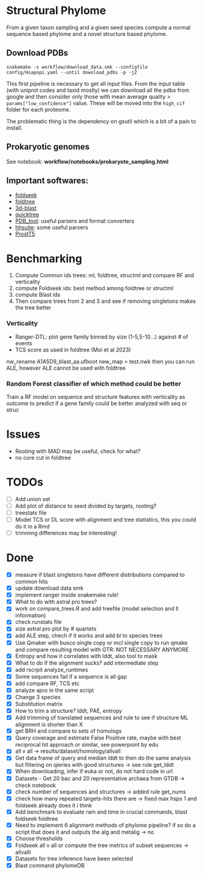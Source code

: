 # Structural Phylome

From a given taxon sampling and a given seed species compute a normal sequence based phylome and a novel structure based phylome.

## Download PDBs

`snakemake -s workflow/download_data.smk --configfile config/Hsapopi.yaml --until download_pdbs -p -j2`

This first pipeline is necessary to get all input files. From the input table (with uniprot codes and taxid mostly) we can download all the pdbs from google and then consider only those with mean average quality > `params["low_confidence"]` value. These will be moved into the `high_cif` folder for each proteome.

The problematic thing is the dependency on gsutil which is a bit of a pain to install.


## Prokaryotic genomes

See notebook: **workflow/notebooks/prokaryote_sampling.html**

## Important softwares:

* [foldseek](https://github.com/steineggerlab/foldseek)
* [foldtree](https://github.com/DessimozLab/fold_tree)
* [3d-blast](http://3d-blast.life.nctu.edu.tw/dbsas.php)
* [quicktree](https://github.com/khowe/quicktree)
* [PDB_tool](https://github.com/realbigws/PDB_Tool): useful parsers and format converters
* [hhsuite](https://github.com/soedinglab/hh-suite/tree/master): some useful parsers
* [ProstT5](https://github.com/mheinzinger/ProstT5)

# Benchmarking

1. Compute Common ids trees: ml, foldtree, structml and compare RF and verticality
2. compute Foldseek ids: best method among foldtree or structml
3. compute Blast ids
4. Then compare trees from 2 and 3 and see if removing singletons makes the tree better

### Verticality

- Ranger-DTL: plot gene family binned by size (1-5,5-10...) against # of events
- TCS score as used in foldtree (Moi et al 2023)

nw_rename A1A5D9_blast_aa.ufboot new_map > test.nwk
then you can run ALE, however ALE cannot be used with foldtree

### Random Forest classifier of which method could be better

Train a RF model on sequence and structure features with verticality as outcome to predict if a gene family could be better analyzed with seq or struc

# Issues

* Rooting with MAD may be useful, check for what?
* no core cut in foldtree

# TODOs

- [ ] Add union set
- [ ] Add plot of distance to seed divided by targets, rooting?
- [ ] treestats file
- [ ] Model TCS or DL score with alignment and tree statistics, this you could do it in a Rmd
- [ ] trimming differences may be interesting!

# Done

- [x] measure if blast singletons have different distributions compared to common hits
- [x] update download data smk
- [x] implement ranger inside snakemake rule!
- [x] What to do with astral pro trees?
- [x] work on compare_trees.R and add treefile (model selection and ll information)
- [x] check runstats file
- [x] size astral pro plot by # quartets
- [x] add ALE step, chech if it works and add bl to species trees
- [x] Use Qmaker with busco single copy or mcl single copy to run qmake and compare resulting model with GTR: NOT NECESSARY ANYMORE
- [x] Entropy and how it correlates with lddt, also tool to mask
- [x] What to do if the alignment sucks? add intermediate step
- [x] add rscrpit analyze_runtimes
- [X] Some sequences fail if a sequence is all gap
- [x] add compare RF, TCS etc
- [x] analyze apro in the same script
- [x] Change 3 species
- [x] Substitution matrix
- [x] How to trim a structure? lddt, PAE, entropy
- [X] Add trimming of translated sequences and rule to see if structure ML alignment is shorter than X
- [X] get BRH and compare to sets of homologs
- [X] Query coverage and estimate False Positive rate, maybe with best reciprocal hit approach or similar, see powerpoint by edu
- [x] all v all -> results/dataset/homology/allvall
- [x] Get data frame of query and median lddt to then do the same analysis but filtering on qieries with good structures -> see rule get_lddt
- [x] When downloading, infer if euka or not, do not hard code in url
- [x] Datasets - Get 20 bac and 20 representative archaea from GTDB -> check notebook
- [x] check number of sequences and structures -> added rule get_nums
- [x] check how many repeated targets-hits there are -> fixed max hsps 1 and foldseek already does it i think
- [x] Add benchmark to evaluate ram and time in crucial commands, blast foldseek foldtree
- [x] Need to implement 6 alignment methods of phylome pipeline? if so do a script that does it and outputs the alg and metalig -> no
- [x] Choose thresholds
- [x] Foldseek all v all or compute the tree metrics of subset sequences -> allvalll
- [x] Datasets for tree inference have been selected
- [x] Blast command phylomeDB
